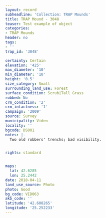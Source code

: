 ```yaml
---
layout: record
subheadline: 'Collection: TRAP Mounds'
title: TRAP Mound - 3048
teaser: Test example of object
categories:
- TRAP Mounds
header: no
tags:
- ''
trap_id: '3048'

certainty: Certain
elevation: '425'
max_diameter: '10'
min_diameter: '10'
height: '0.5'
size_category: Small
surrounding_land_use: Forest
surface_condition: Scrub|Tall Grass
robbed: No
crm_condition: '2'
crm_intactness: '1'
campaign: '2009'
source: Survey
municipality: Viden
locality: ''
bgcode: DS001
notes: |-
  Two old robbers' trenchs; bad visibility.


rights: standard


maps:
  lat: 42.6285
  lon: 25.2442
date: 2018-04-11
land_use_source: Photo
photo: Good
bg_code: VID063
akb_code: ''
latitude: '42.608265'
longitude: '25.252233'
---
```

